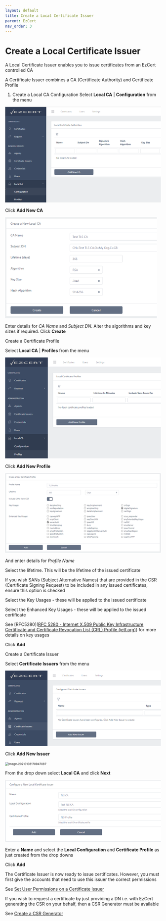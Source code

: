 ```yaml
---
layout: default
title: Create a Local Certificate Issuer
parent: EzCert
nav_order: 3
---
```

# Create a Local Certificate Issuer



A Local Certificate Issuer enables you to issue certificates from an EzCert controlled CA

A Certificate Issuer combines a CA (Certificate Authority) and Certificate Profile

1. Create a Local CA Configuration
   Select **Local CA** | **Configuration** from the menu

<img src=".\images\new_localca_issuer_config.png" alt="image-20210108165700507" style="zoom:67%;" />

Click **Add New CA**

<img src=".\images\new_localca_issuer_config2.png" alt="image-20210108165822066" style="zoom:70%;" />

Enter details for *CA Name* and *Subject DN*.  Alter the algorithms and key sizes if required.  Click **Create**

Create a Certificate Profile

Select **Local CA** | **Profiles** from the menu

<img src=".\images\new_localca_profiles.png" alt="image-20210108170056632" style="zoom: 67%;" />

Click **Add New Profile**

<img src=".\images\new_localca_profiles2.png" alt="image-20210108170237149" style="zoom:67%;" />

And enter details for *Profile Name*  

Select the lifetime.  This will be the lifetime of the issued certificate

If you wish SANs (Subject Alternative Names) that are provided in the CSR (Certificate Signing Request) to be included in any issued certificates, ensure this option is checked  

Select the Key Usages - these will be applied to the issued certificate

Select the Enhanced Key Usages - these will be applied to the issued certificate  

See [RFC5280]([RFC 5280 - Internet X.509 Public Key Infrastructure Certificate and Certificate Revocation List (CRL) Profile (ietf.org)](https://tools.ietf.org/html/rfc5280)) for more details on key usages

Click **Add**

Create a Certificate Issuer

Select **Certificate Issuers** from the menu

<img src=".\images\new_localca_issuer.png" alt="image-20210108170849399" style="zoom:67%;" />

Click **Add New Issuer**

<img src="C:\Users\darre\Documents\_mystuff\development\_Krestfield Products\docs\ezcert\images\new_localca_issuer2.png" alt="image-20210108170947087" style="zoom:67%;" />

From the drop down select **Local CA** and click **Next**

<img src=".\images\new_localca_issuer3.png" alt="image-20210108171200950" style="zoom:67%;" />

Enter a **Name** and select the **Local Configuration** and **Certificate Profile** as just created from the drop downs  

Click **Add**



The Certificate Issuer is now ready to issue certificates. However, you must first give the accounts that need to use this issuer the correct permissions



See [Set User Permissions on a Certificate Issuer](set_user_permissions_on_cert_issuer.html)



If you wish to request a certificate by just providing a DN i.e. with EzCert generating the CSR on your behalf, then a CSR Generator must be available



See [Create a CSR Generator](create_csr_generator.html)

